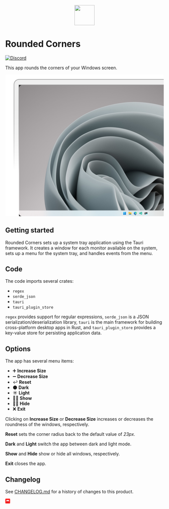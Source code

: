 <p align="center">
  <img width="64" height="64" src="./src-tauri/src/img/icon.ico">
</p>

# Rounded Corners

<a href ="https://discord.gg/7SK688rBE3" target="_blank">
	<picture>
		<source
    		media="(prefers-color-scheme: dark)"
    		srcset="https://img.shields.io/discord/977956954041356329?label=Discord&logo=discord&color=black&logoColor=white&labelColor=black&logoWidth=15"
    	/>
    	<source
    		media="(prefers-color-scheme: light)"
    		srcset="https://img.shields.io/discord/977956954041356329?label=Discord&logo=discord&color=white&logoColor=black&labelColor=white&logoWidth=15"
    	/>
    	<img
    		alt="Discord"
    		src="https://img.shields.io/discord/977956954041356329?label=Discord&logo=discord&color=black&logoColor=white&labelColor=black&logoWidth=15"
    	/>
    </picture>
</a>

This app rounds the corners of your Windows screen.

![Rounded Corners](./.github/cover.png)

## Getting started

Rounded Corners sets up a system tray application using the Tauri framework. It
creates a window for each monitor available on the system, sets up a menu for
the system tray, and handles events from the menu.

## Code

The code imports several crates:

-   `regex`
-   `serde_json`
-   `tauri`
-   `tauri_plugin_store`

`regex` provides support for regular expressions, `serde_json` is a JSON
serialization/deserialization library, `tauri` is the main framework for
building cross-platform desktop apps in Rust, and `tauri_plugin_store` provides
a key-value store for persisting application data.

## Options

The app has several menu items:

-   ➕ **Increase Size**
-   ➖ **Decrease Size**
-   ↩️ **Reset**
-   🌑 **Dark**
-   ☀️ **Light**
-   👨🏻 **Show**
-   🥷🏽 **Hide**
-   ❌ **Exit**

Clicking on **Increase Size** or **Decrease Size** increases or decreases the
roundness of the windows, respectively.

**Reset** sets the corner radius back to the default value of _23px_.

**Dark** and **Light** switch the app between dark and light mode.

**Show** and **Hide** show or hide all windows, respectively.

**Exit** closes the app.

## Changelog

See [CHANGELOG.md](CHANGELOG.md) for a history of changes to this product.

[![Lightrix logo](https://raw.githubusercontent.com/Lightrix/npm/main/.github/img/favicon.png "Built with Lightrix/npm")](https://github.com/Lightrix/npm)
